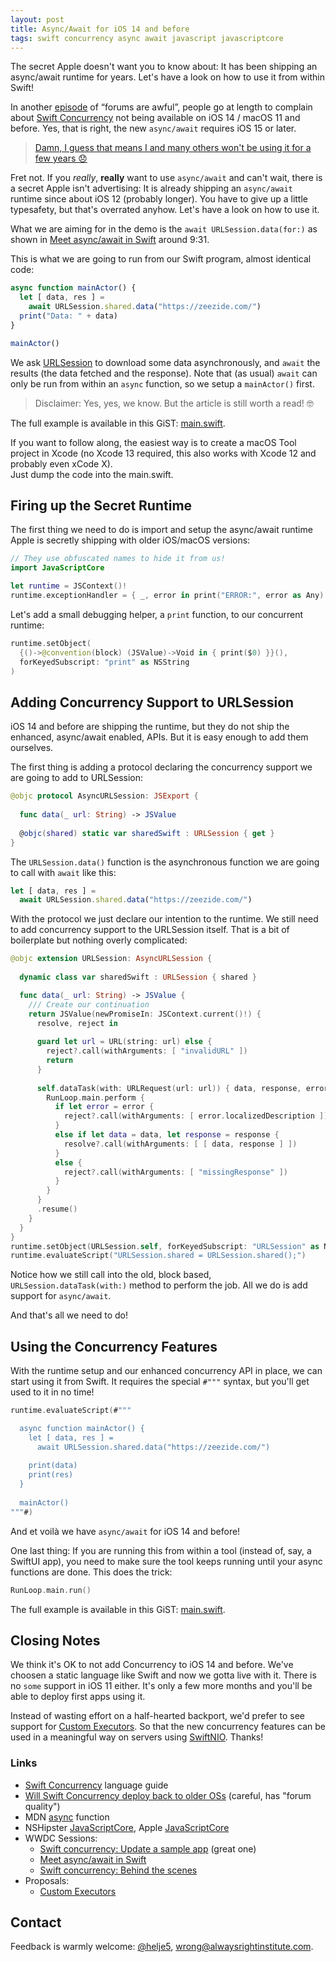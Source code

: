 ```yaml
---
layout: post
title: Async/Await for iOS 14 and before
tags: swift concurrency async await javascript javascriptcore
---
```

The secret Apple doesn't want you to know about:
It has been shipping an async/await runtime for years.
Let's have a look on how to use it from within Swift!

In another [episode](https://forums.swift.org/t/will-swift-concurrency-deploy-back-to-older-oss/49370) 
of “forums are awful”, people go at length to complain about
[Swift Concurrency](https://docs.swift.org/swift-book/LanguageGuide/Concurrency.html)
not being available on iOS 14 / macOS 11 and before.
Yes, that is right, the new `async/await` requires iOS 15 or later.

> [Damn, I guess that means I and many others won't be using it for a few years 😞](https://forums.swift.org/t/will-swift-concurrency-deploy-back-to-older-oss/49370/7)

Fret not. If you *really*, **really** want to use `async/await` and can't wait,
there is a secret Apple isn't advertising:
It is already shipping an `async/await` runtime since about iOS 12
(probably longer).
You have to give up a little typesafety, but that's overrated anyhow.
Let's have a look on how to use it.

What we are aiming for in the demo is the `await URLSession.data(for:)`
as shown in 
[Meet async/await in Swift](https://developer.apple.com/videos/play/wwdc2021/10132)
around 9:31.

This is what we are going to run from our Swift program, almost identical code:
```javascript
async function mainActor() {
  let [ data, res ] =
    await URLSession.shared.data("https://zeezide.com/")
  print("Data: " + data)
}

mainActor()
```
We ask [URLSession](https://developer.apple.com/documentation/foundation/urlsession)
to download some data asynchronously, and `await` the results (the data fetched
and the response).
Note that (as usual) `await` can only be run from within an `async` function,
so we setup a `mainActor()` first.

> Disclaimer: Yes, yes, we know. But the article is still worth a read! 🤓

The full example is available in this GiST:
[main.swift](https://gist.github.com/helje5/0f8f41ac73c2ea0bf161db81defaa08e).

If you want to follow along, the easiest way is to create a macOS
Tool project in Xcode (no Xcode 13 required, this also works with Xcode 12
and probably even xCode X).<br/>
Just dump the code into the main.swift.

## Firing up the Secret Runtime

The first thing we need to do is import and setup the async/await runtime
Apple is secretly shipping with older iOS/macOS versions:
```swift
// They use obfuscated names to hide it from us!
import JavaScriptCore

let runtime = JSContext()!
runtime.exceptionHandler = { _, error in print("ERROR:", error as Any) }
```

Let's add a small debugging helper, a `print` function, to our concurrent
runtime:
```swift
runtime.setObject(
  {()->@convention(block) (JSValue)->Void in { print($0) }}(),
  forKeyedSubscript: "print" as NSString
)
```

## Adding Concurrency Support to URLSession

iOS 14 and before are shipping the runtime, but they do not ship the
enhanced, async/await enabled, APIs.
But it is easy enough to add them ourselves.

The first thing is adding a protocol declaring the concurrency support we are
going to add to URLSession:
```swift
@objc protocol AsyncURLSession: JSExport {
  
  func data(_ url: String) -> JSValue
  
  @objc(shared) static var sharedSwift : URLSession { get }
}
```

The `URLSession.data()` function is the asynchronous function we are going
to call with `await` like this:
```javascript
let [ data, res ] =
  await URLSession.shared.data("https://zeezide.com/")
```

With the protocol we just declare our intention to the runtime.
We still need to add concurrency support to the URLSession itself.
That is a bit of boilerplate but nothing overly complicated:
```swift
@objc extension URLSession: AsyncURLSession {
  
  dynamic class var sharedSwift : URLSession { shared }

  func data(_ url: String) -> JSValue {
    /// Create our continuation
    return JSValue(newPromiseIn: JSContext.current()!) { 
      resolve, reject in
      
      guard let url = URL(string: url) else {
        reject?.call(withArguments: [ "invalidURL" ])
        return
      }
      
      self.dataTask(with: URLRequest(url: url)) { data, response, error in
        RunLoop.main.perform {
          if let error = error {
            reject?.call(withArguments: [ error.localizedDescription ])
          }
          else if let data = data, let response = response {
            resolve?.call(withArguments: [ [ data, response ] ])
          }
          else {
            reject?.call(withArguments: [ "missingResponse" ])
          }
        }
      }
      .resume()
    }
  }
}
runtime.setObject(URLSession.self, forKeyedSubscript: "URLSession" as NSString)
runtime.evaluateScript("URLSession.shared = URLSession.shared();")
```

Notice how we still call into the old, block based, `URLSession.dataTask(with:)` 
method to perform the job.
All we do is add support for `async/await`.

And that's all we need to do!


## Using the Concurrency Features

With the runtime setup and our enhanced concurrency API in place,
we can start using it from Swift. 
It requires the special `#"""` syntax, but you'll get used to it in no time!

```swift
runtime.evaluateScript(#"""

  async function mainActor() {
    let [ data, res ] =
      await URLSession.shared.data("https://zeezide.com/")
    
    print(data)
    print(res)
  }
  
  mainActor()
"""#)
```

And et voilà we have `async/await` for iOS 14 and before!

One last thing:
If you are running this from within a tool (instead of, say, a SwiftUI app), 
you need to make sure the tool keeps running until your async functions are
done.
This does the trick:
```swift
RunLoop.main.run()
```

The full example is available in this GiST:
[main.swift](https://gist.github.com/helje5/0f8f41ac73c2ea0bf161db81defaa08e).


## Closing Notes

We think it's OK to not add Concurrency to iOS 14 and before.
We've choosen a static language like Swift and now we gotta live with it.
There is no `some` support in iOS 11 either.
It's only a few more months and you'll be able to deploy first apps using it.

Instead of wasting effort on a half-hearted backport,
we'd prefer to see support for
[Custom Executors](https://github.com/rjmccall/swift-evolution/blob/custom-executors/proposals/0000-custom-executors.md).
So that the new concurrency features can be used in a meaningful way
on servers using [SwiftNIO](https://github.com/apple/swift-nio). Thanks!


### Links

- [Swift Concurrency](https://docs.swift.org/swift-book/LanguageGuide/Concurrency.html) language guide
- [Will Swift Concurrency deploy back to older OSs](https://forums.swift.org/t/will-swift-concurrency-deploy-back-to-older-oss/49370)
  (careful, has "forum quality")
- MDN [async](https://developer.mozilla.org/en-US/docs/Web/JavaScript/Reference/Statements/async_function) function
- NSHipster [JavaScriptCore](https://nshipster.com/javascriptcore/),
  Apple [JavaScriptCore](https://developer.apple.com/documentation/javascriptcore)
- WWDC Sessions:
  - [Swift concurrency: Update a sample app](https://developer.apple.com/videos/play/wwdc2021/10194/) (great one)
  - [Meet async/await in Swift](https://developer.apple.com/videos/play/wwdc2021/10132)
  - [Swift concurrency: Behind the scenes](https://developer.apple.com/videos/play/wwdc2021/10254/)
- Proposals:
  - [Custom Executors](https://github.com/rjmccall/swift-evolution/blob/custom-executors/proposals/0000-custom-executors.md)


## Contact

Feedback is warmly welcome:
[@helje5](https://twitter.com/helje5),
[wrong@alwaysrightinstitute.com](mailto:wrong@alwaysrightinstitute.com).
